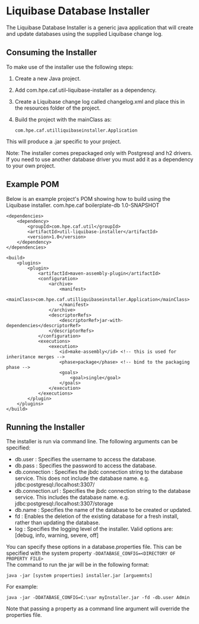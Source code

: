 # Liquibase Database Installer

The Liquibase Database Installer is a generic  java application that will create and update databases using the supplied Liquibase change log.

## Consuming the Installer
To make use of the installer use the following steps:

1. Create a new Java project.
2. Add com.hpe.caf.util-liquibase-installer as a dependency.
3. Create a Liquibase change log called changelog.xml and place this in the resources folder of the project.
4. Build the project with the mainClass as:
    
    `com.hpe.caf.utilliquibaseinstaller.Application`

This will produce a .jar specific to your project.
 
Note: The installer comes prepackaged only with Postgresql and h2 drivers. If you need to use another database driver you must add it as a dependency to your own project.

## Example POM
Below is an example project's POM showing how to build using the Liquibase installer. 
<groupId>com.hpe.caf</groupId>
<artifactId>boilerplate-db</artifactId>
<version>1.0-SNAPSHOT</version>

    <dependencies>
        <dependency>
            <groupId>com.hpe.caf.util</groupId>
            <artifactId>util-liquibase-installer</artifactId>
            <version>1.0</version>
        </dependency>
    </dependencies>

    <build>
        <plugins>
            <plugin>
                <artifactId>maven-assembly-plugin</artifactId>
                <configuration>
                    <archive>
                        <manifest>
                            <mainClass>com.hpe.caf.utilliquibaseinstaller.Application</mainClass>
                        </manifest>
                    </archive>
                    <descriptorRefs>
                        <descriptorRef>jar-with-dependencies</descriptorRef>
                    </descriptorRefs>
                </configuration>
                <executions>
                    <execution>
                        <id>make-assembly</id> <!-- this is used for inheritance merges -->
                        <phase>package</phase> <!-- bind to the packaging phase -->
                        <goals>
                            <goal>single</goal>
                        </goals>
                    </execution>
                </executions>
            </plugin>
        </plugins>
    </build>
    
## Running the Installer

The installer is run via command line. The following arguments can be specified:

*   db.user  :  Specifies the username to access the database.
*   db.pass  :  Specifies the password to access the database.
*   db.connection  : Specifies the jbdc connection string to the database service. This does not include the database name.  e.g. jdbc:postgresql:/localhost:3307/
*   db.connection.url  : Specifies the jbdc connection string to the database service. This includes the database name.  e.g. jdbc:postgresql:/localhost:3307/storage
*   db.name  :  Specifies the name of the database to be created or updated.
*   fd  :  Enables the deletion of the existing database for a fresh install, rather than updating the database.
*   log : Specifies the logging level of the installer. Valid options are: [debug, info, warning, severe, off]

You can specify these options in a database.properties file. This can be specified with the system property `-DDATABASE_CONFIG=<DIRECTORY OF PROPERTY FILE>`   
The command to run the jar will be in the following format:  

    java -jar [system properties] installer.jar [arguemnts]  

For example:   

    java -jar -DDATABASE_CONFIG=C:\var myInstaller.jar -fd -db.user Admin  
    
Note that passing a property as a command line argument will override the properties file.  